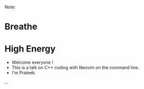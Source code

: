 <!-- .slide: data-background-image="slides/res/cppcon-bloomberg-dark-title-1280x720.png" -->

Note:

# Breathe

# High Energy

- Welcome everyone !
- This is a talk on C++ coding with Neovim on the command line.
- I'm Prateek.

...

